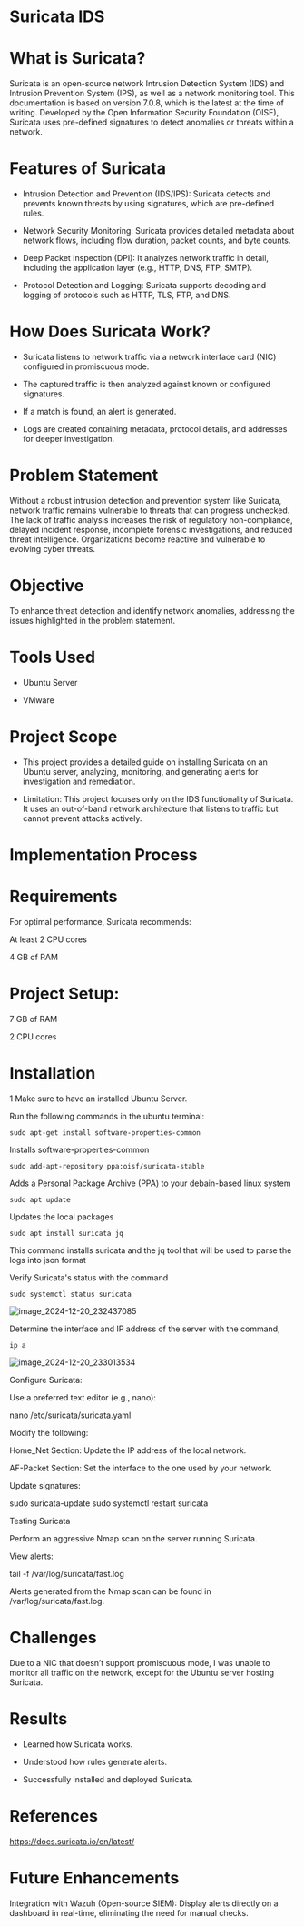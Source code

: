 # Suricata IDS

# What is Suricata?

Suricata is an open-source network Intrusion Detection System (IDS) and Intrusion Prevention System (IPS), as well as a network monitoring tool. This documentation is based on version 7.0.8, which is the latest at the time of writing. Developed by the Open Information Security Foundation (OISF), Suricata uses pre-defined signatures to detect anomalies or threats within a network.

# Features of Suricata

* Intrusion Detection and Prevention (IDS/IPS): Suricata detects and prevents known threats by using signatures, which are pre-defined rules.

* Network Security Monitoring: Suricata provides detailed metadata about network flows, including flow duration, packet counts, and byte counts.

* Deep Packet Inspection (DPI): It analyzes network traffic in detail, including the application layer (e.g., HTTP, DNS, FTP, SMTP).

* Protocol Detection and Logging: Suricata supports decoding and logging of protocols such as HTTP, TLS, FTP, and DNS.

# How Does Suricata Work?

* Suricata listens to network traffic via a network interface card (NIC) configured in promiscuous mode.

* The captured traffic is then analyzed against known or configured signatures.

* If a match is found, an alert is generated.

* Logs are created containing metadata, protocol details, and addresses for deeper investigation.

# Problem Statement

Without a robust intrusion detection and prevention system like Suricata, network traffic remains vulnerable to threats that can progress unchecked. The lack of traffic analysis increases the risk of regulatory non-compliance, delayed incident response, incomplete forensic investigations, and reduced threat intelligence. Organizations become reactive and vulnerable to evolving cyber threats.

# Objective

To enhance threat detection and identify network anomalies, addressing the issues highlighted in the problem statement.

# Tools Used

* Ubuntu Server

* VMware

# Project Scope

* This project provides a detailed guide on installing Suricata on an Ubuntu server, analyzing, monitoring, and generating alerts for investigation and remediation.

* Limitation: This project focuses only on the IDS functionality of Suricata. It uses an out-of-band network architecture that listens to traffic but cannot prevent attacks actively.

# Implementation Process

# Requirements

For optimal performance, Suricata recommends:

At least 2 CPU cores

4 GB of RAM

# Project Setup:

7 GB of RAM

2 CPU cores

# Installation

1 Make sure to have an installed Ubuntu Server.


Run the following commands in the ubuntu terminal:

``````
sudo apt-get install software-properties-common
``````
Installs software-properties-common

`````
sudo add-apt-repository ppa:oisf/suricata-stable
``````
Adds a Personal Package Archive (PPA) to your debain-based linux system

``````
sudo apt update
``````
Updates the local packages
``````
sudo apt install suricata jq
``````
This command installs suricata and the jq tool that will be used to parse the logs into json format 

Verify Suricata's status with the command 
``````
sudo systemctl status suricata
``````
![image_2024-12-20_232437085](https://github.com/user-attachments/assets/7eead76e-2dce-495c-8fc1-156f1a181826)

Determine the interface and IP address of the server with the command,
``````
ip a
``````
![image_2024-12-20_233013534](https://github.com/user-attachments/assets/a1a4cbf1-1d9b-4af3-bd1e-ea66ec013e3d)

Configure Suricata:

Use a preferred text editor (e.g., nano):

nano /etc/suricata/suricata.yaml

Modify the following:

Home_Net Section: Update the IP address of the local network.

AF-Packet Section: Set the interface to the one used by your network.

Update signatures:

sudo suricata-update
sudo systemctl restart suricata

Testing Suricata

Perform an aggressive Nmap scan on the server running Suricata.

View alerts:

tail -f /var/log/suricata/fast.log

Alerts generated from the Nmap scan can be found in /var/log/suricata/fast.log.

# Challenges

Due to a NIC that doesn’t support promiscuous mode, I was unable to monitor all traffic on the network, except for the Ubuntu server hosting Suricata.

# Results

* Learned how Suricata works.

* Understood how rules generate alerts.

* Successfully installed and deployed Suricata.

# References

https://docs.suricata.io/en/latest/

# Future Enhancements

Integration with Wazuh (Open-source SIEM): Display alerts directly on a dashboard in real-time, eliminating the need for manual checks.
